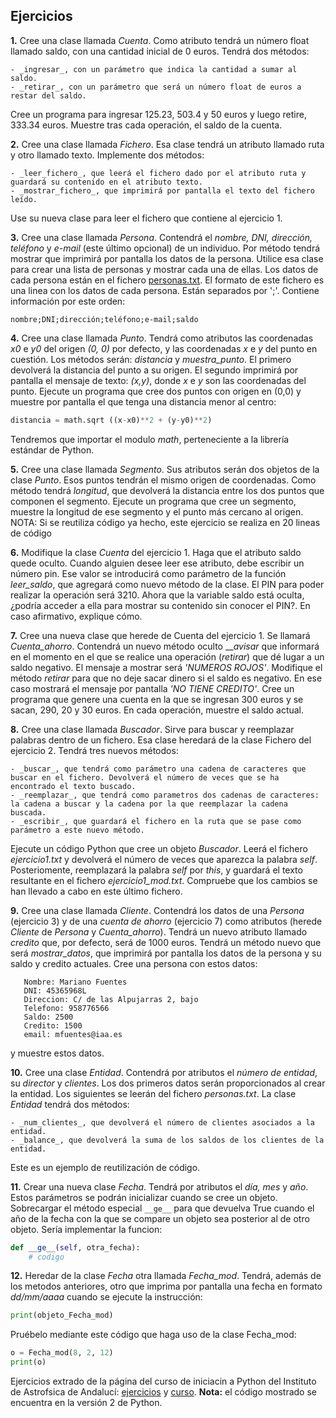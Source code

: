 ## Ejercicios

**1.** Cree una clase llamada _Cuenta_. Como atributo tendrá un número float llamado saldo, con una cantidad inicial de 0 euros.
Tendrá dos métodos:

    - _ingresar_, con un parámetro que indica la cantidad a sumar al saldo.
    - _retirar_, con un parámetro que será un número float de euros a restar del saldo.

Cree un programa para ingresar 125.23, 503.4 y 50 euros y luego retire, 333.34 euros.
Muestre tras cada operación, el saldo de la cuenta.

**2.** Cree una clase llamada _Fichero_. Esa clase tendrá un atributo llamado ruta y otro llamado texto.
Implemente dos métodos:

    - _leer_fichero_, que leerá el fichero dado por el atributo ruta y guardará su contenido en el atributo texto.
    - _mostrar_fichero_, que imprimirá por pantalla el texto del fichero leído.

Use su nueva clase para leer el fichero que contiene al ejercicio 1.

**3.** Cree una clase llamada _Persona_. Contendrá el _nombre, DNI, dirección, teléfono_ y _e-mail_ (este último opcional) de un individuo.
Por método tendrá mostrar que imprimirá por pantalla los datos de la persona.
Utilice esa clase para crear una lista de personas y mostrar cada una de ellas. Los datos de cada persona están en el fichero [personas.txt](http://www.iaa.es/python/ejercicios/personas.txt). El formato de este fichero es una linea con los datos de cada persona. Están separados por ';'. Contiene información por este orden:

`nombre;DNI;dirección;teléfono;e-mail;saldo`

**4.** Cree una clase llamada _Punto_. Tendrá como atributos las coordenadas _x0_ e _y0_ del origen _(0, 0)_ por defecto, y las coordenadas _x_ e _y_ del punto en cuestión.
Los métodos serán: _distancia_ y _muestra_punto_. El primero devolverá la distancia del punto a su origen. El segundo imprimirá por pantalla el mensaje de texto: _(x,y)_, donde _x_ e _y_ son las coordenadas del punto.
Ejecute un programa que cree dos puntos con origen en (0,0) y muestre por pantalla el que tenga una distancia menor al centro:

```Python
distancia = math.sqrt ((x-x0)**2 + (y-y0)**2)
```

Tendremos que importar el modulo _math_, perteneciente a la librería estándar de Python.

**5.** Cree una clase llamada _Segmento_. Sus atributos serán dos objetos de la clase _Punto_. Esos puntos tendrán el mismo origen de coordenadas.
Como método tendrá _longitud_, que devolverá la distancia entre los dos puntos que componen el segmento.
Ejecute un programa que cree un segmento, muestre la longitud de ese segmento y el punto más cercano al origen.
NOTA: Si se reutiliza código ya hecho, este ejercicio se realiza en 20 lineas de código

**6.** Modifique la clase _Cuenta_ del ejercicio 1. Haga que el atributo saldo quede oculto. Cuando alguien desee leer ese atributo, debe escribir un número pin. Ese valor se introducirá como parámetro de la función _leer_saldo_, que agregará como nuevo método de la clase.
El PIN para poder realizar la operación será 3210.
Ahora que la variable saldo está oculta, ¿podría acceder a ella para mostrar su contenido sin conocer el PIN?. En caso afirmativo, explique cómo.

**7.** Cree una nueva clase que herede de Cuenta del ejercicio 1. Se llamará _Cuenta_ahorro_. Contendrá un nuevo método oculto ___avisar_ que informará en el momento en el que se realice una operación (_retirar_) que dé lugar a un saldo negativo. El mensaje a mostrar será _'NUMEROS ROJOS'_.
Modifique el método _retirar_ para que no deje sacar dinero si el saldo es negativo. En ese caso mostrará el mensaje por pantalla _'NO TIENE CREDITO'_.
Cree un programa que genere una cuenta en la que se ingresan 300 euros y se sacan, 290, 20 y 30 euros. En cada operación, muestre el saldo actual.

**8.** Cree una clase llamada _Buscador_. Sirve para buscar y reemplazar palabras dentro de un fichero. Esa clase heredará de la clase Fichero del ejercicio 2.
Tendrá tres nuevos métodos:

    - _buscar_, que tendrá como parámetro una cadena de caracteres que buscar en el fichero. Devolverá el número de veces que se ha encontrado el texto buscado.
    - _reemplazar_, que tendrá como parametros dos cadenas de caracteres: la cadena a buscar y la cadena por la que reemplazar la cadena buscada.
    - _escribir_, que guardará el fichero en la ruta que se pase como parámetro a este nuevo método.

Ejecute un código Python que cree un objeto _Buscador_. Leerá el fichero _ejercicio1.txt_ y devolverá el número de veces que aparezca la palabra _self_. Posteriomente, reemplazará la palabra _self_ por _this_, y guardará el texto resultante en el fichero _ejercicio1_mod.txt_. Compruebe que los cambios se han llevado a cabo en este último fichero.

**9.** Cree una clase llamada _Cliente_. Contendrá los datos de una _Persona_ (ejercicio 3) y de una _cuenta de ahorro_ (ejercicio 7) como atributos (herede _Cliente_ de _Persona_ y _Cuenta_ahorro_). Tendrá un nuevo atributo llamado _credito_ que, por defecto, será de 1000 euros.
Tendrá un método nuevo que será _mostrar_datos_, que imprimirá por pantalla los datos de la persona y su saldo y credito actuales.
Cree una persona con estos datos:

```
   Nombre: Mariano Fuentes
   DNI: 45365968L
   Direccion: C/ de las Alpujarras 2, bajo
   Telefono: 958776566
   Saldo: 2500
   Credito: 1500
   email: mfuentes@iaa.es
```

y muestre estos datos.

**10.** Cree una clase _Entidad_. Contendrá por atributos el _número de entidad_, su _director_ y _clientes_. Los dos primeros datos serán proporcionados al crear la entidad. Los siguientes se leerán del fichero _personas.txt_.
La clase _Entidad_ tendrá dos métodos:

    - _num_clientes_, que devolverá el número de clientes asociados a la entidad.
    - _balance_, que devolverá la suma de los saldos de los clientes de la entidad.


Este es un ejemplo de reutilización de código.

**11.** Crear una nueva clase _Fecha_. Tendrá por atributos el _día, mes_ y _año_. Estos parámetros se podrán inicializar cuando se cree un objeto.
Sobrecargar el método especial `__ge__` para que devuelva True cuando el año de la fecha con la que se compare un objeto sea posterior al de otro objeto.
Sería implementar la funcion:

```Python
def __ge__(self, otra_fecha):
	# codigo
```

**12.** Heredar de la clase _Fecha_ otra llamada _Fecha_mod_. Tendrá, además de los metodos anteriores, otro que imprima por pantalla una fecha en formato _dd/mm/aaaa_ cuando se ejecute la instrucción:

```Python
print(objeto_Fecha_mod)
```

Pruébelo mediante este código que haga uso de la clase Fecha_mod:

```Python
o = Fecha_mod(8, 2, 12)
print(o)
```
Ejercicios extrado de la página del curso de iniciacin a Python del Instituto de Astrofsica de Andalucí: [ejercicios](http://www.iaa.es/python/ejercicios/) y [curso](http://www.iaa.es/python/). **Nota:** el código mostrado se encuentra en la versión 2 de Python.
